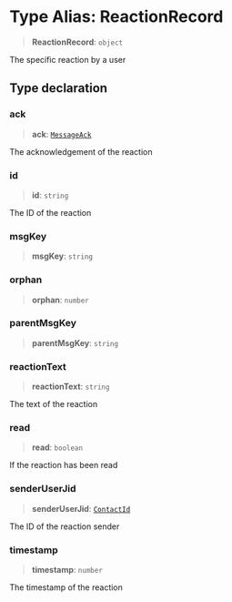 # Type Alias: ReactionRecord

> **ReactionRecord**: `object`

The specific reaction by a user

## Type declaration

### ack

> **ack**: [`MessageAck`](/reference/api/model/message/enumerations/MessageAck.md)

The acknowledgement of the reaction

### id

> **id**: `string`

The ID of the reaction

### msgKey

> **msgKey**: `string`

### orphan

> **orphan**: `number`

### parentMsgKey

> **parentMsgKey**: `string`

### reactionText

> **reactionText**: `string`

The text of the reaction

### read

> **read**: `boolean`

If the reaction has been read

### senderUserJid

> **senderUserJid**: [`ContactId`](/reference/api/model/aliases/type-aliases/ContactId.md)

The ID of the reaction sender

### timestamp

> **timestamp**: `number`

The timestamp of the reaction
